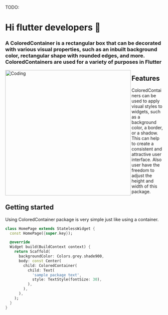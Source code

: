 <!--
This README describes the package. If you publish this package to pub.dev,
this README's contents appear on the landing page for your package.

For information about how to write a good package README, see the guide for
[writing package pages](https://dart.dev/guides/libraries/writing-package-pages).

For general information about developing packages, see the Dart guide for
[creating packages](https://dart.dev/guides/libraries/create-library-packages)
and the Flutter guide for
[developing packages and plugins](https://flutter.dev/developing-packages).
-->

TODO: 
<h1 >Hi flutter developers 👋</h1>
<h3 >A ColoredContainer is a rectangular box that can be decorated with various visual properties, such as an inbuilt background color, rectangular shape with rounded edges, and more. ColoredContainers are used for a variety of purposes in Flutter</h3>
<img align="left" alt="Coding" width="400" src="https://drive.google.com/file/d/1PPttkjH3BS6qnj6WFo4SJxOUEawZo9LC/view?usp=share_link"/>


## Features

ColoredContainers can be used to apply visual styles to widgets, such as a background color, a border, or a shadow. This can help to create a consistent and attractive user interface. Also user have the freedom to adjust the height and width of this package.

## Getting started

Using ColoredContainer package is very simple just like using a container.


```dart
class HomePage extends StatelessWidget {
  const HomePage({super.key});

  @override
  Widget build(BuildContext context) {
    return Scaffold(
      backgroundColor: Colors.grey.shade900,
      body: const Center(
        child: ColoredContainer(
          child: Text(
            'sample package text',
            style: TextStyle(fontSize: 30),
          ),
        ),
      ),
    );
  }
}
```


